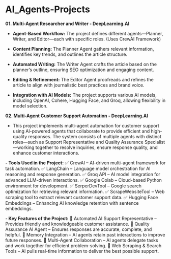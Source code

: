 # AI_Agents-Projects

**01. Multi-Agent Researcher and Writer - DeepLearning.AI**

- **Agent-Based Workflow:** The project defines different agents—Planner, Writer, and Editor—each with specific roles. (Uses CrewAI Framework)

- **Content Planning:** The Planner Agent gathers relevant information, identifies key trends, and outlines the article structure.

- **Automated Writing:** The Writer Agent crafts the article based on the planner’s outline, ensuring SEO optimization and engaging content.

- **Editing & Refinement:** The Editor Agent proofreads and refines the article to align with journalistic best practices and brand voice.

- **Integration with AI Models:** The project supports various AI models, including OpenAI, Cohere, Hugging Face, and Groq, allowing flexibility in model selection.

**02. Multi-Agent Customer Support Automation - DeepLearning.AI**

- This project implements multi-agent automation for customer support using AI-powered agents that collaborate to provide efficient and high-quality responses. The system consists of multiple agents with distinct roles—such as Support Representative and Quality Assurance Specialist—working together to resolve inquiries, ensure response quality, and enhance customer interactions.

**- Tools Used in the Project:**
✅ CrewAI – AI-driven multi-agent framework for task automation. 
✅ LangChain – Language model orchestration for AI reasoning and response generation. 
✅ Groq API – AI model integration for advanced LLM-driven interactions. 
✅ Google Colab – Cloud-based Python environment for development. 
✅ SerperDevTool – Google search optimization for retrieving relevant information. 
✅ ScrapeWebsiteTool – Web scraping tool to extract relevant customer support data. 
✅ Hugging Face Embeddings – Enhancing AI knowledge retention with sentence embeddings.

**- Key Features of the Project:**
🔹 Automated AI Support Representative – Provides friendly and knowledgeable customer assistance. 
🔹 Quality Assurance AI Agent – Ensures responses are accurate, complete, and helpful. 
🔹 Memory Integration – AI agents retain past interactions to improve future responses. 
🔹 Multi-Agent Collaboration – AI agents delegate tasks and work together for efficient problem-solving. 
🔹 Web Scraping & Search Tools – AI pulls real-time information to deliver the best possible support.
